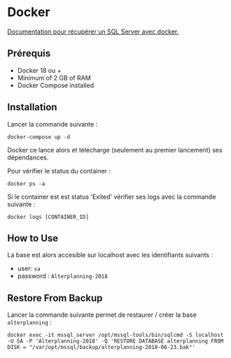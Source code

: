 # Docker

[Documentation pour récupérer un SQL Server avec docker.](https://docs.microsoft.com/en-us/sql/linux/quickstart-install-connect-docker?view=sql-server-linux-2017)

## Prérequis

- Docker 18 ou +
- Minimum of 2 GB of RAM
- Docker Compose installed

## Installation

Lancer la commande suivante :

```
docker-compose up -d
```

Docker ce lance alors et télécharge (seulement au premier lancement) ses dépendances.

Pour vérifier le status du container :

```
docker ps -a
```

Si le container est est status 'Exited' vérifier ses logs avec la commande suivante :

```
docker logs [CONTAINER_ID]
```

## How to Use

La base est alors accesible sur localhost avec les identifiants suivants :

- user: `sa`
- password : `Alterplanning-2018`

## Restore From Backup

Lancer la commande suivante permet de restaurer / créer la base `alterplanning` :
```
docker exec -it mssql_server /opt/mssql-tools/bin/sqlcmd -S localhost -U SA -P 'Alterplanning-2018' -Q 'RESTORE DATABASE alterplanning FROM DISK = "/var/opt/mssql/backup/alterplanning-2018-06-23.bak"'
```